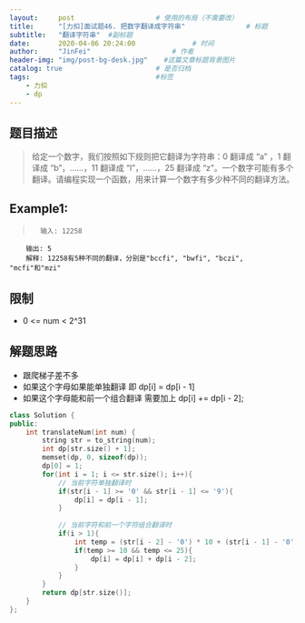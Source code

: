 ```yaml
---
layout:     post                    # 使用的布局（不需要改） 
title:      "[力扣]面试题46. 把数字翻译成字符串"               # 标题  
subtitle:   "翻译字符串"  #副标题 
date:       2020-04-06 20:24:00              # 时间 
author:     "JinFei"                    # 作者 
header-img: "img/post-bg-desk.jpg"    #这篇文章标题背景图片 
catalog: true                       # 是否归档 
tags:                               #标签     
    - 力扣
    - dp
---
```


## 题目描述
>   给定一个数字，我们按照如下规则把它翻译为字符串：0 翻译成 “a” ，1 翻译成 “b”，……，11 翻译成 “l”，……，25 翻译成 “z”。一个数字可能有多个翻译。请编程实现一个函数，用来计算一个数字有多少种不同的翻译方法。

## Example1:
 
>       输入: 12258
        输出: 5
        解释: 12258有5种不同的翻译，分别是"bccfi", "bwfi", "bczi", "mcfi"和"mzi"



## 限制
- 0 <= num < 2^31


## 解题思路
- 跟爬梯子差不多
- 如果这个字母如果能单独翻译 即 dp[i] = dp[i - 1]
- 如果这个字母能和前一个组合翻译 需要加上 dp[i] += dp[i - 2];

```C++
class Solution {
public:
    int translateNum(int num) {
        string str = to_string(num);
        int dp[str.size() + 1];
        memset(dp, 0, sizeof(dp));
        dp[0] = 1;
        for(int i = 1; i <= str.size(); i++){
            // 当前字符单独翻译时
            if(str[i - 1] >= '0' && str[i - 1] <= '9'){
                dp[i] = dp[i - 1];
            }
            
            // 当前字符和前一个字符组合翻译时
            if(i > 1){
                int temp = (str[i - 2] - '0') * 10 + (str[i - 1] - '0');
                if(temp >= 10 && temp <= 25){
                    dp[i] = dp[i] + dp[i - 2];
                }
            }
        }
        return dp[str.size()];
    }
};
```
